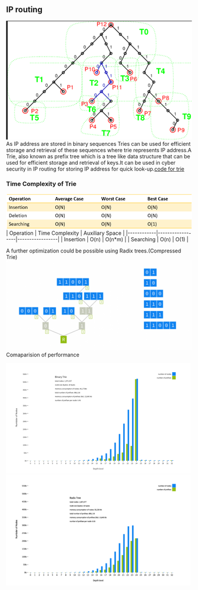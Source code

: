 ## IP routing

![trie](../images/trie_.png)
<br>
As IP address are stored in binary sequences Tries can be used for efficient storage and retrieval of these sequences where trie represents IP address.A Trie, also known as prefix tree which is a tree like data structure that can be used for efficient storage and retrieval of keys.It can be used in cyber security in IP routing for storing IP address for quick look-up.[code for trie](../codes/trie.cpp)

### Time Complexity of Trie

![trie](../images/trie.png)
<br>
| Operation | Time Complexity | Auxiliary Space |
|------------|------------------|-----------------|
| Insertion | O(n) | O(n\*m) |
| Searching | O(n) | O(1) |

A further optimization could be possible using Radix trees.(Compressed Trie)
![radix tree](../images/radix_tree.png)
<br>
Comaparision of performance

<p float="left">
  <img src="../images/trie_plot.png" width="500" />
  <img src="../images/radix_tree_plot.png" width="500" /> 
</p>
